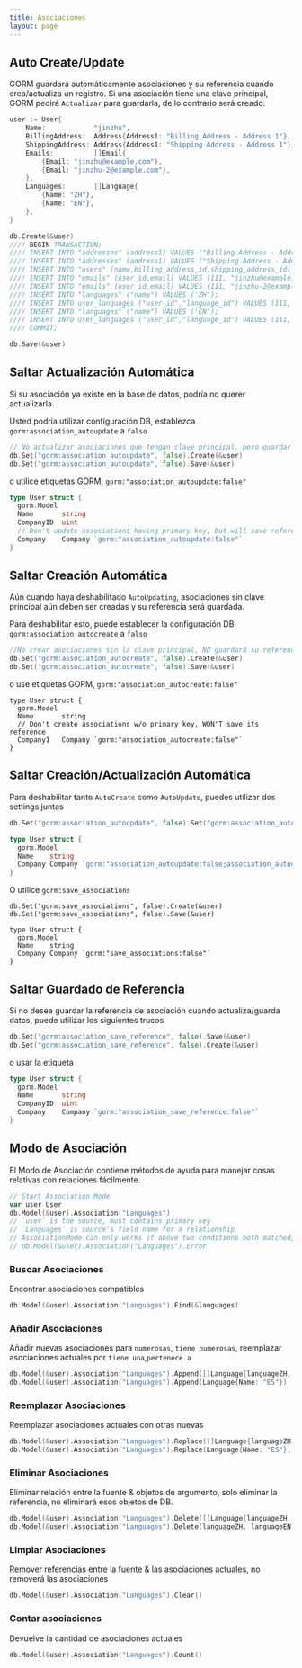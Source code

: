 ```yaml
---
title: Asociaciones
layout: page
---
```


## Auto Create/Update

GORM guardará automáticamente asociaciones y su referencia cuando crea/actualiza un registro. Si una asociación tiene una clave principal, GORM pedirá `Actualizar` para guardarla, de lo contrario será creado.

```go
user := User{
    Name:            "jinzhu",
    BillingAddress:  Address{Address1: "Billing Address - Address 1"},
    ShippingAddress: Address{Address1: "Shipping Address - Address 1"},
    Emails:          []Email{
        {Email: "jinzhu@example.com"},
        {Email: "jinzhu-2@example.com"},
    },
    Languages:       []Language{
        {Name: "ZH"},
        {Name: "EN"},
    },
}

db.Create(&user)
//// BEGIN TRANSACTION;
//// INSERT INTO "addresses" (address1) VALUES ("Billing Address - Address 1");
//// INSERT INTO "addresses" (address1) VALUES ("Shipping Address - Address 1");
//// INSERT INTO "users" (name,billing_address_id,shipping_address_id) VALUES ("jinzhu", 1, 2);
//// INSERT INTO "emails" (user_id,email) VALUES (111, "jinzhu@example.com");
//// INSERT INTO "emails" (user_id,email) VALUES (111, "jinzhu-2@example.com");
//// INSERT INTO "languages" ("name") VALUES ('ZH');
//// INSERT INTO user_languages ("user_id","language_id") VALUES (111, 1);
//// INSERT INTO "languages" ("name") VALUES ('EN');
//// INSERT INTO user_languages ("user_id","language_id") VALUES (111, 2);
//// COMMIT;

db.Save(&user)
```

## Saltar Actualización Automática

Si su asociación ya existe en la base de datos, podría no querer actualizarla.

Usted podría utilizar configuración DB, establezca `gorm:association_autoupdate` a `falso`

```go
// No actualizar asociaciones que tengan clave principal, pero guardar referencia
db.Set("gorm:association_autoupdate", false).Create(&user)
db.Set("gorm:association_autoupdate", false).Save(&user)
```

o utilice etiquetas GORM, `gorm:"association_autoupdate:false"`

```go
type User struct {
  gorm.Model
  Name       string
  CompanyID  uint
  // Don't update associations having primary key, but will save reference
  Company    Company `gorm:"association_autoupdate:false"`
}
```

## Saltar Creación Automática

Aún cuando haya deshabilitado `AutoUpdating`, asociaciones sin clave principal aún deben ser creadas y su referencia será guardada.

Para deshabilitar esto, puede establecer la configuración DB `gorm:association_autocreate` a `falso`

```go
//No crear asociaciones sin la clave principal, NO guardará su referencia
db.Set("gorm:association_autocreate", false).Create(&user)
db.Set("gorm:association_autocreate", false).Save(&user)
```

o use etiquetas GORM, `gorm:"association_autocreate:false"`

    type User struct {
      gorm.Model
      Name       string
      // Don't create associations w/o primary key, WON'T save its reference
      Company1   Company `gorm:"association_autocreate:false"`
    }
    

## Saltar Creación/Actualización Automática

Para deshabilitar tanto `AutoCreate` como `AutoUpdate`, puedes utilizar dos settings juntas

```go
db.Set("gorm:association_autoupdate", false).Set("gorm:association_autocreate", false).Create(&user)

type User struct {
  gorm.Model
  Name    string
  Company Company `gorm:"association_autoupdate:false;association_autocreate:false"`
}
```

O utilice `gorm:save_associations`

    db.Set("gorm:save_associations", false).Create(&user)
    db.Set("gorm:save_associations", false).Save(&user)
    
    type User struct {
      gorm.Model
      Name    string
      Company Company `gorm:"save_associations:false"`
    }
    

## Saltar Guardado de Referencia

Si no desea guardar la referencia de asociación cuando actualiza/guarda datos, puede utilizar los siguientes trucos

```go
db.Set("gorm:association_save_reference", false).Save(&user)
db.Set("gorm:association_save_reference", false).Create(&user)
```

o usar la etiqueta

```go
type User struct {
  gorm.Model
  Name       string
  CompanyID  uint
  Company    Company `gorm:"association_save_reference:false"`
}
```

## Modo de Asociación

El Modo de Asociación contiene métodos de ayuda para manejar cosas relativas con relaciones fácilmente.

```go
// Start Association Mode
var user User
db.Model(&user).Association("Languages")
// `user` is the source, must contains primary key
// `Languages` is source's field name for a relationship
// AssociationMode can only works if above two conditions both matched, check it ok or not:
// db.Model(&user).Association("Languages").Error
```

### Buscar Asociaciones

Encontrar asociaciones compatibles

```go
db.Model(&user).Association("Languages").Find(&languages)
```

### Añadir Asociaciones

Añadir nuevas asociaciones para `numerosas`, `tiene numerosas`, reemplazar asociaciones actuales por `tiene una`,`pertenece a`

```go
db.Model(&user).Association("Languages").Append([]Language{languageZH, languageEN})
db.Model(&user).Association("Languages").Append(Language{Name: "ES"})
```

### Reemplazar Asociaciones

Reemplazar asociaciones actuales con otras nuevas

```go
db.Model(&user).Association("Languages").Replace([]Language{languageZH, languageEN})
db.Model(&user).Association("Languages").Replace(Language{Name: "ES"}, languageEN)
```

### Eliminar Asociaciones

Eliminar relación entre la fuente & objetos de argumento, solo eliminar la referencia, no eliminará esos objetos de DB.

```go
db.Model(&user).Association("Languages").Delete([]Language{languageZH, languageEN})
db.Model(&user).Association("Languages").Delete(languageZH, languageEN)
```

### Limpiar Asociaciones

Remover referencias entre la fuente & las asociaciones actuales, no removerá las asociaciones

```go
db.Model(&user).Association("Languages").Clear()
```

### Contar asociaciones

Devuelve la cantidad de asociaciones actuales

```go
db.Model(&user).Association("Languages").Count()
```